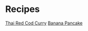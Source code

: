 # Recipes   
 [Thai Red Cod Curry](./recipe/thai-red-cod-curry/)
 [Banana Pancake](./recipe/banana-pancake)